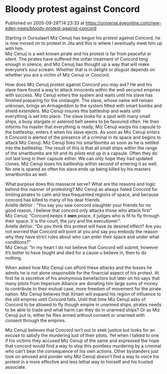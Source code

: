 # Bloody protest against Concord
Published on 2005-09-28T14:23:33 at https://universe.eveonline.com/new-eden-news/bloody-protest-against-concord

Starting in Oursulaert Miz Cenuij has begun his protest against Concord, he is now moved on to protest in Jita and this is where I eventually meet him up with him.   
Miz Cenuij is a well known pirate and his protest is far from peaceful or silent. The pirates have suffered the unfair treatment of Concord long enough in silence, and Miz Cenuij has thought up a way that will make everyone’s soul scream. Whether that is in delight or disgust depends on whether you are a victim of Miz Cenuji or Concord. 

How does Miz Cenuij protest against Concord you may ask? He and his slave have found a way to attack innocents within the well secured empires with success. Miz Cenuji enters the system and waits until his slave has finished preparing for the onslaught. The slave, whose name will remain unknown, brings an Armageddon to the system fitted with smart bombs and shield extenders. Miz Cenuji insures this battleship and waits until everything is set into place. The slave looks for a spot with many small ships, a busy stargate or asteroid belt seems to be favoured often. He then informs his master that everything is ready, Miz Cenuji warps his capsule to the battleship, enters it when his slave ejects. As soon as Miz Cenuji enters it Concord is alerted of the presence of a criminal in its space and begins to attack Miz Cenuji. Miz Cenuji fires his smartbombs as soon as he is settled into the battleship. The result of this is that all small ships within the range of the smartbombs are hit and its pilots end up in a capsule. Often they do not last long in their capsule either. We can only hope they had updated clones. Miz Cenuji loses his battleship within second of entering it as well. No one is spared as often his slave ends up being killed by his masters smartbombs as well. 

What purpose does this massacre serve? What are the reasons and logic behind this manner of protesting? Miz Cenuji as always hated Concord for limiting pirates to calm and less frequented regions of space, and because concord has killed to many of his dear friends.   
Arielle deVoir : “You say you saw concord slaughter your friends for no good reason, I believe that concord only attacks those who attack first”   
Miz Cenuij: “Concord keeps it **own** peace, it judges who is fit to fly through their space. It is the court, the jury and the executioner”.   
Arielle deVoir: “Do you think this protest will have its desired effect? Are you not worried that Concord will point at you and say you embody the reason why they have strict rules about who can enter their space and under what conditions?”   
Miz Cenuji: “In my heart I do not believe that Concord will submit, however it’s better to have fought and died for a cause u believe in, then to do nothing. 

When asked how Miz Cenuji can afford these attacks and the losses he admits he is not alone responsible for the financial aspect of his protest. At first he is secretive of his anonymous benefactors but later on his says that many pilots from Imperium Alliance are donating him large sums of money to contribute to their mutual case, more freedom of movement for the pirate nation. Miz Cenuji believes that Xirtam will expand his region of influence to the old empires until Concord falls. Until that time Miz Cenuji asks of Concord to be allowed to fly though empire in unarmed ships, pirates needs to be able to trade and what harm can they do in unarmed ships? Or as Miz Cenuji put is, either he flies armed without consent or unarmed with consent through the empires. 

Miz Cenuji believes that Concord isn’t out to seek justice but looks for an excuse to satisfy the murdering lust of their pilots. Yet when I talked to one if his victims they accused Miz Cenuji of the same and expressed the hope that concord would find a way to stop this pointless murdering by a criminal who can’t bear the consequence of his own actions. Other bystanders just look on amused and ponder why Miz Cenuji doesn’t find a way to voice his protest in a more effective and less lethal way to himself and his trusted associate.
